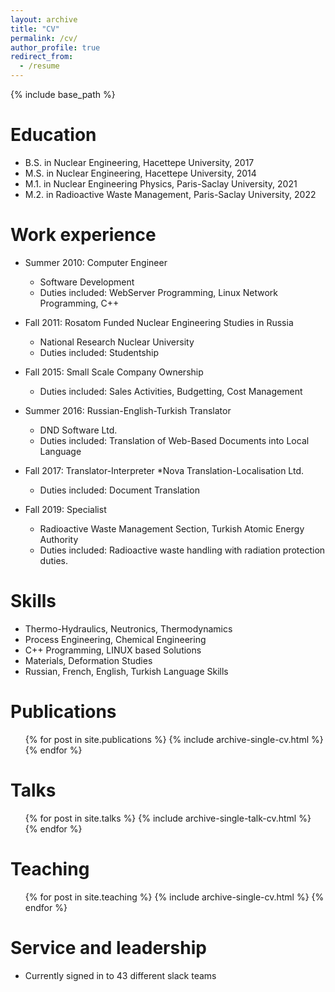 ```yaml
---
layout: archive
title: "CV"
permalink: /cv/
author_profile: true
redirect_from:
  - /resume
---
```


{% include base_path %}

Education
======
* B.S. in Nuclear Engineering, Hacettepe University, 2017
* M.S. in Nuclear Engineering, Hacettepe University, 2014
* M.1. in Nuclear Engineering Physics, Paris-Saclay University, 2021
* M.2. in Radioactive Waste Management, Paris-Saclay University, 2022

Work experience
======
* Summer 2010: Computer Engineer
  * Software Development
  * Duties included: WebServer Programming, Linux Network Programming, C++

* Fall 2011: Rosatom Funded Nuclear Engineering Studies in Russia
  * National Research Nuclear University
  * Duties included: Studentship

* Fall 2015: Small Scale Company Ownership
  * Duties included: Sales Activities, Budgetting, Cost Management

* Summer 2016: Russian-English-Turkish Translator
  * DND Software Ltd.
  * Duties included: Translation of Web-Based Documents into Local Language

* Fall 2017: Translator-Interpreter
  *Nova Translation-Localisation Ltd.
  * Duties included: Document Translation

* Fall 2019: Specialist 
  * Radioactive Waste Management Section, Turkish Atomic Energy Authority
  * Duties included: Radioactive waste handling with radiation protection duties.

Skills
======
* Thermo-Hydraulics, Neutronics, Thermodynamics
* Process Engineering, Chemical Engineering
* C++ Programming, LINUX based Solutions
* Materials, Deformation Studies
* Russian, French, English, Turkish Language Skills

Publications
======
  <ul>{% for post in site.publications %}
    {% include archive-single-cv.html %}
  {% endfor %}</ul>
  
Talks
======
  <ul>{% for post in site.talks %}
    {% include archive-single-talk-cv.html %}
  {% endfor %}</ul>
  
Teaching
======
  <ul>{% for post in site.teaching %}
    {% include archive-single-cv.html %}
  {% endfor %}</ul>
  
Service and leadership
======
* Currently signed in to 43 different slack teams
